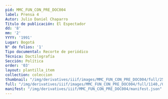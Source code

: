 ```yaml
---
pid: MMC_FUN_CON_PRE_DOC004
label: Prensa 4
Autor: Julio Daniel Chaparro
Título de publicación: El Espectador
dd: '8'
mm: '2'
YYYY: '1991'
Lugar: Bogotá
N° de folios: '1'
Tipo documental: Recorte de periódico
Técnica: Dactilografía
Sección: Política
order: '03'
layout: plantilla_item
collection: coleccion
thumbnail: "/img/derivatives/iiif/images/MMC_FUN_CON_PRE_DOC004/full/250,/0/default.jpg"
full: "/img/derivatives/iiif/images/MMC_FUN_CON_PRE_DOC004/full/1140,/0/default.jpg"
manifest: "/img/derivatives/iiif/MMC_FUN_CON_PRE_DOC004/manifest.json"
---
```

